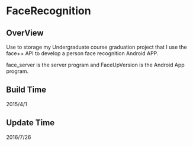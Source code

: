 # FaceRecognition

## OverView
Use to storage my Undergraduate course graduation project that I use the face++ API to develop a person face recognition Android APP.

face_server is the server program and FaceUpVersion is the Android App program.

## Build Time
2015/4/1

## Update Time
2016/7/26